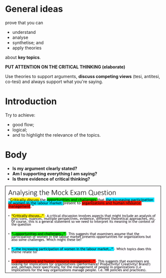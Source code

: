 # General ideas
prove that you can
 - understand
 - analyse
 - synthetise; and
 - apply theories 

about **key topics**.

**PUT ATTENTION ON THE CRITICAL THINKING (elaborate)**

Use theories to support arguments, **discuss competing views** (tesi, antitesi, co-tesi) and always support what you're saying. 

# Introduction
Try to achieve:
- good flow;
- logical;
- and to highlight the relevance of the topics.

# Body
- **Is my argument clearly stated?**
- **Am I supporting everything I am saying?** 
- **Is there evidence of critical thinking?**

<img src="./exam%20slides/Screenshot%202021-01-04%20161047.png" style="border: solid 1px black">